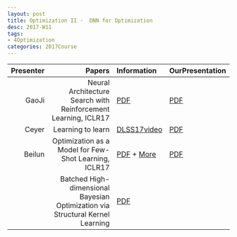 ```yaml
---
layout: post
title: Optimization II -  DNN for Optimization
desc: 2017-W11
tags:
- 4Optimization
categories: 2017Course
---
```




| Presenter | Papers | Information| OurPresentation |
| -----: | ----------: | :----- | :----- |
| GaoJi | Neural Architecture Search with Reinforcement Learning, ICLR17 | [PDF](https://openreview.net/pdf?id=r1Ue8Hcxg) | [PDF]({{site.baseurl}}/talks/20171102-Ji.pdf) |
| Ceyer | Learning to learn | [DLSS17video](http://videolectures.net/deeplearning2017_de_freitas_learning_to_learn/) | [PDF]({{site.baseurl}}/talks/20171102-Ceyer.pdf) |
| Beilun |   Optimization as a Model for Few-Shot Learning, ICLR17  | [PDF](https://openreview.net/pdf?id=rJY0-Kcll) + [More](https://github.com/songrotek/Meta-Learning-Papers)| [PDF]({{site.baseurl}}/talks/20171102-beilun.pdf) |
|  | Batched High-dimensional Bayesian Optimization via Structural Kernel Learning | [PDF](https://arxiv.org/abs/1703.01973)|



> ####  


> ####  



> ####  